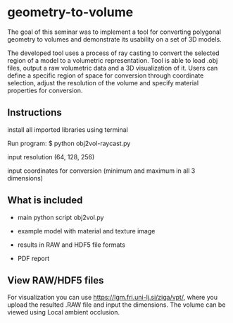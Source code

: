 # geometry-to-volume

The goal of this seminar was to implement a tool for converting polygonal geometry to volumes and demonstrate its usability on a set of 3D models.

The developed tool uses a process of ray casting to convert the selected region of a model to a volumetric representation. Tool is able to load .obj files, output a raw volumetric data and a 3D visualization of it. Users can define a specific region of space for conversion through coordinate selection, adjust the resolution of the volume and specify material properties for conversion. 

## Instructions

install all imported libraries using terminal

Run program:
$ python obj2vol-raycast.py

input resolution (64, 128, 256)

input coordinates for conversion (minimum and maximum in all 3 dimensions)


## What is included

* main python script obj2vol.py

* example model with material and texture image

* results in RAW and HDF5 file formats

* PDF report

## View RAW/HDF5 files

For visualization you can use https://lgm.fri.uni-lj.si/ziga/vpt/, where you upload the resulted .RAW file and input the dimensions. The volume can be viewed using Local ambient occlusion.







